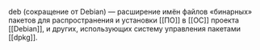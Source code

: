 deb (сокращение от Debian) — расширение имён файлов «бинарных» пакетов для распространения и установки [[ПО]] в [[ОС]] проекта [[Debian]], и других, использующих систему управления пакетами [[dpkg]].
